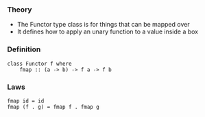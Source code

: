 ### Theory
- The Functor type class is for things that can be mapped over
- It defines how to apply an unary function to a value inside a box 
### Definition
```
class Functor f where
    fmap :: (a -> b) -> f a -> f b
```
### Laws
```
fmap id = id
fmap (f . g) = fmap f . fmap g
```
